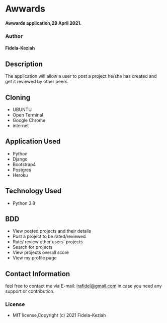 # Awwards

#### Awwards application,28 April 2021.
### Author
#### Fidela-Keziah

## Description

The application will allow a user to post a project he/she has created and get it reviewed by other peers.

## Cloning

* UBUNTU
* Open Terminal
* Google Chrome
* internet

## Application Used

* Python
* Django
* Bootstrap4
* Postgres
* Heroku

## Technology Used

* Python 3.8

## BDD

* View posted projects and their details
* Post a project to be rated/reviewed
* Rate/ review other users' projects
* Search for projects 
* View projects overall score
* View my profile page

## Contact Information

feel free to contact me via E-mail: irafidel@gmail.com in case you need any support or contribution.

### License

* MIT license,Copyright (c) 2021 Fidela-Keziah
